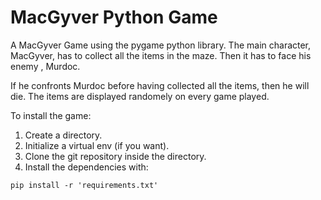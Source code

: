 # MacGyver Python Game
A MacGyver Game using the pygame python library. The main character, MacGyver,
has to collect all the items in the maze. Then it has to face his enemy , Murdoc.

If he confronts Murdoc before having collected all the items, then he will die.
The items are displayed randomely on every game played.

To install the game:
1. Create a directory.
2. Initialize a virtual env (if you want).
3. Clone the git repository inside the directory.
4. Install the dependencies with: 

```
pip install -r 'requirements.txt'
```
